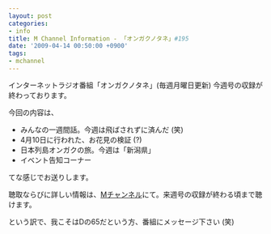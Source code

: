 ```yaml
---
layout: post
categories:
- info
title: M Channel Information - 「オンガクノタネ」#195
date: '2009-04-14 00:50:00 +0900'
tags:
- mchannel
---
```

インターネットラジオ番組「オンガクノタネ」(毎週月曜日更新) 今週号の収録が終わっております。

今回の内容は、

* みんなの一週間話。今週は飛ばされずに済んだ (笑)
* 4月10日に行われた、お花見の検証 (?)
* 日本列島オンガクの旅。今週は「新潟県」
* イベント告知コーナー

てな感じでお送りします。

聴取ならびに詳しい情報は、[Mチャンネル][1]にて。来週号の収録が終わる頃まで聴けます。

という訳で、我こそはDの65だという方、番組にメッセージ下さい (笑)



[1]: http://mch.maizuru.info/
